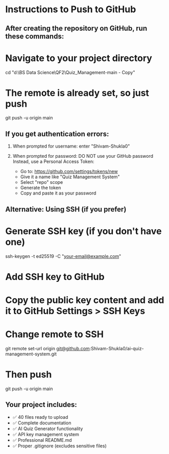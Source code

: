 # Instructions to Push to GitHub

## After creating the repository on GitHub, run these commands:

# Navigate to your project directory
cd "d:\BS Data Science\QF2\Quiz_Management-main - Copy"

# The remote is already set, so just push
git push -u origin main

## If you get authentication errors:

1. When prompted for username: enter "Shivam-Shukla0"
2. When prompted for password: DO NOT use your GitHub password
   Instead, use a Personal Access Token:
   
   - Go to: https://github.com/settings/tokens/new
   - Give it a name like "Quiz Management System"
   - Select "repo" scope
   - Generate the token
   - Copy and paste it as your password

## Alternative: Using SSH (if you prefer)

# Generate SSH key (if you don't have one)
ssh-keygen -t ed25519 -C "your-email@example.com"

# Add SSH key to GitHub
# Copy the public key content and add it to GitHub Settings > SSH Keys

# Change remote to SSH
git remote set-url origin git@github.com:Shivam-Shukla0/ai-quiz-management-system.git

# Then push
git push -u origin main

## Your project includes:
- ✅ 40 files ready to upload
- ✅ Complete documentation
- ✅ AI Quiz Generator functionality
- ✅ API key management system
- ✅ Professional README.md
- ✅ Proper .gitignore (excludes sensitive files)
